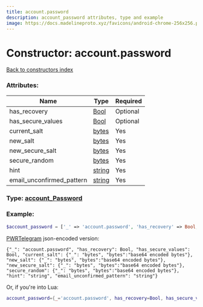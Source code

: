 ```yaml
---
title: account.password
description: account_password attributes, type and example
image: https://docs.madelineproto.xyz/favicons/android-chrome-256x256.png
---
```

# Constructor: account.password  
[Back to constructors index](index.md)



### Attributes:

| Name     |    Type       | Required |
|----------|---------------|----------|
|has\_recovery|[Bool](../types/Bool.md) | Optional|
|has\_secure\_values|[Bool](../types/Bool.md) | Optional|
|current\_salt|[bytes](../types/bytes.md) | Yes|
|new\_salt|[bytes](../types/bytes.md) | Yes|
|new\_secure\_salt|[bytes](../types/bytes.md) | Yes|
|secure\_random|[bytes](../types/bytes.md) | Yes|
|hint|[string](../types/string.md) | Yes|
|email\_unconfirmed\_pattern|[string](../types/string.md) | Yes|



### Type: [account\_Password](../types/account_Password.md)


### Example:

```php
$account_password = ['_' => 'account.password', 'has_recovery' => Bool, 'has_secure_values' => Bool, 'current_salt' => 'bytes', 'new_salt' => 'bytes', 'new_secure_salt' => 'bytes', 'secure_random' => 'bytes', 'hint' => 'string', 'email_unconfirmed_pattern' => 'string'];
```  

[PWRTelegram](https://pwrtelegram.xyz) json-encoded version:

```
{"_": "account.password", "has_recovery": Bool, "has_secure_values": Bool, "current_salt": {"_": "bytes", "bytes":"base64 encoded bytes"}, "new_salt": {"_": "bytes", "bytes":"base64 encoded bytes"}, "new_secure_salt": {"_": "bytes", "bytes":"base64 encoded bytes"}, "secure_random": {"_": "bytes", "bytes":"base64 encoded bytes"}, "hint": "string", "email_unconfirmed_pattern": "string"}
```


Or, if you're into Lua:

```lua
account_password={_='account.password', has_recovery=Bool, has_secure_values=Bool, current_salt='bytes', new_salt='bytes', new_secure_salt='bytes', secure_random='bytes', hint='string', email_unconfirmed_pattern='string'}

```


